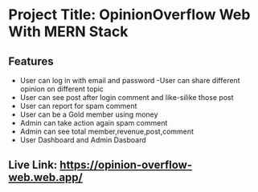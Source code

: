 # Project Title: OpinionOverflow Web With MERN Stack


## Features

- User can log in with email and password
-User can share different opinion on different topic
- User can see post after login comment and like-silike those post
- User can report for spam comment
- User can be a Gold member using money
- Admin can take action again spam comment
- Admin can see total member,revenue,post,comment
- User Dashboard and Admin Dasboard

## Live Link: https://opinion-overflow-web.web.app/